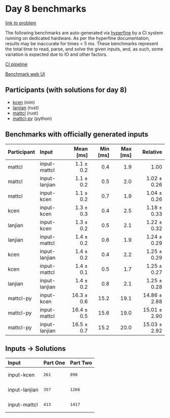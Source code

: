 # Day 8 benchmarks

[link to problem](https://adventofcode.com/2024/day/8)

The following benchmarks are auto-generated via
[hyperfine](https://github.com/sharkdp/hyperfine) by a CI system running on
dedicated hardware. As per the hyperfine documentation, results may be
inaccurate for times < 5 ms. These benchmarks represent the total time to read,
parse, and solve the given inputs, and, as such, some variation is expected due
to IO and other factors.

[CI pipeline](http://ci.papercode.net:8080/teams/main/pipelines/aoc2024)

[Benchmark web UI](https://aoc.ancalagon.black)


## Participants (with solutions for day 8)

- [kcen](https://github.com/kcen/aoc2024) (nim)
- [lanjian](https://github.com/lanjian/aoc-2024) (rust)
- [mattcl](https://github.com/mattcl/aoc2024) (rust)
- [mattcl-py](https://github.com/mattcl/aoc2024-py) (python)


## Benchmarks with officially generated inputs

| Participant | Input | Mean [ms] | Min [ms] | Max [ms] | Relative |
|:---|:---|---:|---:|---:|---:|
| mattcl | input-mattcl | 1.1 ± 0.2 | 0.4 | 1.9 | 1.00 |
| mattcl | input-lanjian | 1.1 ± 0.2 | 0.5 | 2.0 | 1.02 ± 0.26 |
| mattcl | input-kcen | 1.1 ± 0.2 | 0.7 | 1.9 | 1.04 ± 0.26 |
| kcen | input-kcen | 1.3 ± 0.3 | 0.4 | 2.5 | 1.18 ± 0.33 |
| lanjian | input-kcen | 1.3 ± 0.2 | 0.5 | 2.1 | 1.22 ± 0.32 |
| lanjian | input-mattcl | 1.4 ± 0.2 | 0.6 | 1.9 | 1.24 ± 0.29 |
| kcen | input-lanjian | 1.4 ± 0.2 | 0.4 | 2.2 | 1.25 ± 0.29 |
| kcen | input-mattcl | 1.4 ± 0.1 | 0.5 | 1.7 | 1.25 ± 0.27 |
| lanjian | input-lanjian | 1.4 ± 0.2 | 0.8 | 2.1 | 1.25 ± 0.28 |
| mattcl-py | input-kcen | 16.3 ± 0.6 | 15.2 | 19.1 | 14.86 ± 2.88 |
| mattcl-py | input-mattcl | 16.4 ± 0.5 | 15.6 | 19.0 | 15.01 ± 2.90 |
| mattcl-py | input-lanjian | 16.5 ± 0.7 | 15.2 | 20.0 | 15.03 ± 2.92 |


## Inputs -> Solutions

| Input | Part One | Part Two |
|:---|:---|:---|
|input-kcen|<pre>261</pre>|<pre>898</pre>|
|input-lanjian|<pre>357</pre>|<pre>1266</pre>|
|input-mattcl|<pre>413</pre>|<pre>1417</pre>|